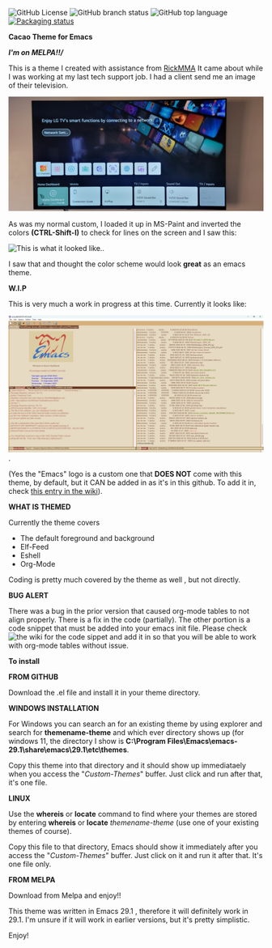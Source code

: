 ![GitHub License](https://github.com/Michael-Garibaldi/cacao-theme/License)
![GitHub branch status](https://github.com/Michael-Garibaldi/cacao-theme/main)
![GitHub top language](https://github.com/Michael-Garibaldi/cacao-theme/cacao-theme)
[![Packaging status](https://repology.org/badge/vertical-allrepos/emacs%3Acacao-theme.svg)](https://repology.org/project/emacs%3Acacao-theme/versions)




**Cacao Theme for Emacs**


_**I'm on MELPA!!/**_


This is a theme I created with assistance from [RickMMA](https://github.com/RickMMA) It came about while I was working at my last tech support job.
I had a client send me an image of their television. 

![This is what it looked like.](https://github.com/Michael-Garibaldi/Cacao-theme/blob/main/emacs_background_CoffeeAuLait_normal.jpg)


As was my normal custom, I loaded it up in MS-Paint and inverted the colors **(CTRL-Shift-I)**  to check for lines on the screen
and I saw this:


![This is what it looked like.](https://github.com/Michael-Garibaldi/Cacao-theme/blob/main/emacs_background_CoffeeAuLait.png).


I saw that and thought the color scheme would look **great** as an emacs theme.

**W.I.P**

This is very much a work in progress at this time.  Currently it looks like:

![This image shows dired, tab-mode on, org-mode , elfeed and the buffer in action.](https://github.com/Michael-Garibaldi/cacao-theme/blob/main/Cacao-Theme_Screenshot.jpg).

(Yes the "Emacs" logo is a custom one that **DOES NOT** come with this theme, by default, but it CAN be added in as it's in this github.  To add it in, check [this entry in the wiki](https://github.com/Michael-Garibaldi/cacao-theme/wiki/Adding-the-custom-Splash-screen-icon)).


**WHAT IS THEMED**

Currently the theme covers 

* The default foreground and background
* Elf-Feed
* Eshell
* Org-Mode

Coding is pretty much covered by the theme as well , but not directly.


**BUG ALERT**

There was a bug in the prior version that caused org-mode tables to not align properly.  There is a fix in the code (partially).  The other portion is a code snippet that must be added into your emacs init file. Please check ![the wiki for the code sippet](https://github.com/Michael-Garibaldi/Cacao-theme/wiki/Known-bug-and-it's-fix) and add it in so that you will be able to work with org-mode tables without issue.


**To install**

**FROM GITHUB**

Download the .el file and install it in your theme directory. 

**WINDOWS INSTALLATION**

For  Windows you can search an for an existing theme by using explorer and search for
**themename-theme** and which ever directory shows up (for windows 11, the directory I show is **C:\Program Files\Emacs\emacs-29.1\share\emacs\29.1\etc\themes**.

Copy this theme into that directory and it should show up immediataely when
you access the "*Custom-Themes*" buffer.  Just click and run after that, it's one
file.


**LINUX**

Use the **whereis** or **locate** command to find where your themes are stored by 
entering **whereis** or **locate** *themename-theme* (use one of your existing themes
of course).  

Copy this file to that directory, Emacs should show it immediately after you access
the "*Custom-Themes*" buffer.  Just click on it and run it after that. It's one file only.




**FROM MELPA**

Download from Melpa and enjoy!!   

This theme was written in Emacs 29.1 , therefore it will definitely work in 29.1. I'm unsure if it will work in earlier versions, but it's pretty simplistic.

Enjoy!


